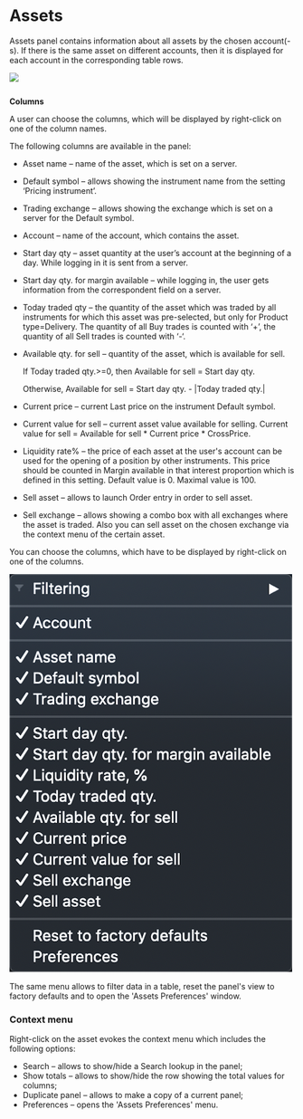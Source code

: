 # Assets

Assets panel contains information about all assets by the chosen account\(-s\). If there is the same asset on different accounts, then it is displayed for each account in the corresponding table rows.

![](../../../.gitbook/assets/assets2.png)

### 
**Columns**

A user can choose the columns, which will be displayed by right-click on one of the column names.

The following columns are available in the panel:

* Asset name – name of the asset, which is set on a server.
* Default symbol – allows showing the instrument name from the setting ‘Pricing instrument’.
* Trading exchange – allows showing the exchange which is set on a server for the Default symbol.
* Account – name of the account, which contains the asset.
* Start day qty – asset quantity at the user’s account at the beginning of a day. While logging in it is sent from a server.
* Start day qty. for margin available – while logging in, the user gets information from the correspondent field on a server.
* Today traded qty – the quantity of the asset which was traded by all instruments for which this asset was pre-selected, but only for Product type=Delivery. The quantity of all Buy trades is counted with ‘+’, the quantity of all Sell trades is counted with ‘-‘.
* Available qty. for sell – quantity of the asset, which is available for sell.

  If Today traded qty.&gt;=0, then Available for sell = Start day qty.

  Otherwise, Available for sell = Start day qty. - \|Today traded qty.\|

* Current price – current Last price on the instrument Default symbol.
* Current value for sell – current asset value available for selling. Current value for sell = Available for sell \* Current price \* CrossPrice.
* Liquidity rate% – the price of each asset at the user's account can be used for the opening of a position by other instruments. This price should be counted in Margin available in that interest proportion which is defined in this setting. Default value is 0. Maximal value is 100.
* Sell asset – allows to launch Order entry in order to sell asset.
* Sell exchange – allows showing a combo box with all exchanges where the asset is traded. Also you can sell asset on the chosen exchange via the context menu of the certain asset.

You can choose the columns, which have to be displayed by right-click on one of the columns.

![](../../../.gitbook/assets/mac-menu.png)

The same menu allows to filter data in a table, reset the panel's view to factory defaults and to open the 'Assets Preferences' window.

### **Context menu**

Right-click on the asset evokes the context menu which includes the following options:

* Search – allows to show/hide a Search lookup in the panel;
* Show totals – allows to show/hide the row showing the total values for columns;
* Duplicate panel – allows to make a copy of a current panel;
* Preferences – opens the 'Assets Preferences' menu.



